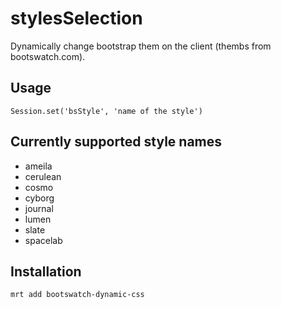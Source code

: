 stylesSelection
===============

Dynamically change bootstrap them on the client (thembs from bootswatch.com).

Usage
-----

```
Session.set('bsStyle', 'name of the style')
```
Currently supported style names
-------------------------------

* ameila
* cerulean
* cosmo
* cyborg
* journal
* lumen
* slate
* spacelab


Installation
------------

```
mrt add bootswatch-dynamic-css
```
